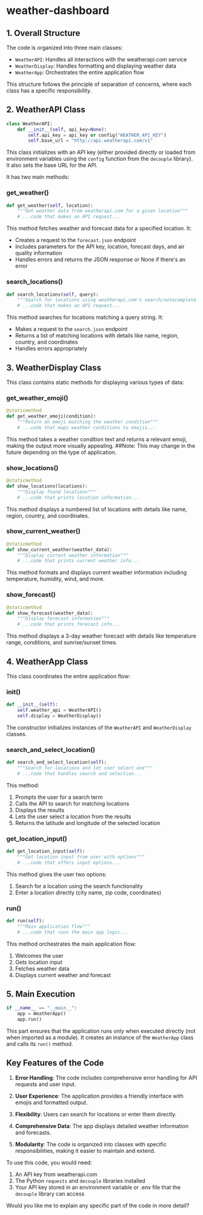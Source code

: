 # weather-dashboard

## 1. Overall Structure

The code is organized into three main classes:
- `WeatherAPI`: Handles all interactions with the weatherapi.com service
- `WeatherDisplay`: Handles formatting and displaying weather data
- `WeatherApp`: Orchestrates the entire application flow

This structure follows the principle of separation of concerns, where each class has a specific responsibility.

## 2. WeatherAPI Class

```python
class WeatherAPI:
    def __init__(self, api_key=None):
        self.api_key = api_key or config("WEATHER_API_KEY")
        self.base_url = "http://api.weatherapi.com/v1"
```

This class initializes with an API key (either provided directly or loaded from environment variables using the `config` function from the `decouple` library). It also sets the base URL for the API.

It has two main methods:

### get_weather()
```python
def get_weather(self, location):
    """Get weather data from weatherapi.com for a given location"""
    # ...code that makes an API request...
```
This method fetches weather and forecast data for a specified location. It:
- Creates a request to the `forecast.json` endpoint
- Includes parameters for the API key, location, forecast days, and air quality information
- Handles errors and returns the JSON response or None if there's an error

### search_locations()
```python
def search_locations(self, query):
    """Search for locations using weatherapi.com's search/autocomplete API"""
    # ...code that makes an API request...
```
This method searches for locations matching a query string. It:
- Makes a request to the `search.json` endpoint
- Returns a list of matching locations with details like name, region, country, and coordinates
- Handles errors appropriately

## 3. WeatherDisplay Class

This class contains static methods for displaying various types of data:

### get_weather_emoji()
```python
@staticmethod
def get_weather_emoji(condition):
    """Return an emoji matching the weather condition"""
    # ...code that maps weather conditions to emojis...
```
This method takes a weather condition text and returns a relevant emoji, making the output more visually appealing. ##Note: This may change in the future depending on the type of application. 

### show_locations()
```python
@staticmethod
def show_locations(locations):
    """Display found locations"""
    # ...code that prints location information...
```
This method displays a numbered list of locations with details like name, region, country, and coordinates.

### show_current_weather()
```python
@staticmethod
def show_current_weather(weather_data):
    """Display current weather information"""
    # ...code that prints current weather info...
```
This method formats and displays current weather information including temperature, humidity, wind, and more.

### show_forecast()
```python
@staticmethod
def show_forecast(weather_data):
    """Display forecast information"""
    # ...code that prints forecast info...
```
This method displays a 3-day weather forecast with details like temperature range, conditions, and sunrise/sunset times.

## 4. WeatherApp Class

This class coordinates the entire application flow:

### __init__()
```python
def __init__(self):
    self.weather_api = WeatherAPI()
    self.display = WeatherDisplay()
```
The constructor initializes instances of the `WeatherAPI` and `WeatherDisplay` classes.

### search_and_select_location()
```python
def search_and_select_location(self):
    """Search for locations and let user select one"""
    # ...code that handles search and selection...
```
This method:
1. Prompts the user for a search term
2. Calls the API to search for matching locations
3. Displays the results
4. Lets the user select a location from the results
5. Returns the latitude and longitude of the selected location

### get_location_input()
```python
def get_location_input(self):
    """Get location input from user with options"""
    # ...code that offers input options...
```
This method gives the user two options:
1. Search for a location using the search functionality
2. Enter a location directly (city name, zip code, coordinates)

### run()
```python
def run(self):
    """Main application flow"""
    # ...code that runs the main app logic...
```
This method orchestrates the main application flow:
1. Welcomes the user
2. Gets location input
3. Fetches weather data
4. Displays current weather and forecast

## 5. Main Execution

```python
if __name__ == "__main__":
    app = WeatherApp()
    app.run()
```

This part ensures that the application runs only when executed directly (not when imported as a module). It creates an instance of the `WeatherApp` class and calls its `run()` method.

## Key Features of the Code

1. **Error Handling**: The code includes comprehensive error handling for API requests and user input.

2. **User Experience**: The application provides a friendly interface with emojis and formatted output.

3. **Flexibility**: Users can search for locations or enter them directly.

4. **Comprehensive Data**: The app displays detailed weather information and forecasts.

5. **Modularity**: The code is organized into classes with specific responsibilities, making it easier to maintain and extend.

To use this code, you would need:
1. An API key from weatherapi.com
2. The Python `requests` and `decouple` libraries installed
3. Your API key stored in an environment variable or .env file that the `decouple` library can access

Would you like me to explain any specific part of the code in more detail?